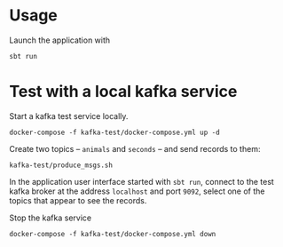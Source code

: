 # Usage

Launch the application with

```
sbt run
```

# Test with a local kafka service

Start a kafka test service locally.

```
docker-compose -f kafka-test/docker-compose.yml up -d
```

Create two topics – `animals` and `seconds` – and send
records to them:

```
kafka-test/produce_msgs.sh
```

In the application user interface started with `sbt run`, connect to the test
kafka broker at the address `localhost` and port `9092`, select one of the
topics that appear to see the records.

Stop the kafka service

```
docker-compose -f kafka-test/docker-compose.yml down
```
